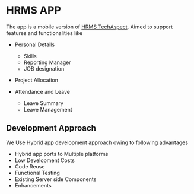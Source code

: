 # HRMS APP

The app is a mobile version of [HRMS TechAspect](http://hrm.techaspect.com/). Aimed to support features and functionalities like

  * Personal Details
  
    * Skills
    * Reporting Manager
    * JOB designation
  
  * Project Allocation
  
  * Attendance and Leave 
    * Leave Summary
    * Leave Management

## Development Approach 
 We Use Hybrid app development approach owing to following advantages 
  * Hybrid app ports to Multiple platforms
  * Low Development Costs
  * Code Reuse
  * Functional Testing
  * Existing Server side Components
  * Enhancements


